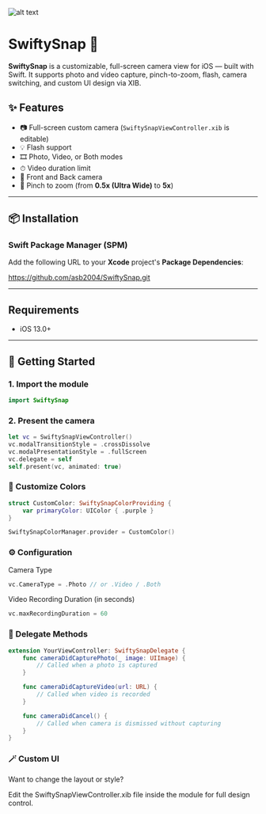 
![alt text](https://unsplash.com/photos/a-woman-is-wrapped-in-plastic-for-a-fashion-shoot-P98g0W3Tgcg)

# SwiftySnap 📸

**SwiftySnap** is a customizable, full-screen camera view for iOS — built with Swift. It supports photo and video capture, pinch-to-zoom, flash, camera switching, and custom UI design via XIB.

## ✨ Features

- 📷 Full-screen custom camera (`SwiftySnapViewController.xib` is editable)
- 💡 Flash support
- 🎞️ Photo, Video, or Both modes
- ⏱ Video duration limit
- 🔄 Front and Back camera
- 🤏 Pinch to zoom (from **0.5x (Ultra Wide)** to **5x**)

---

## 📦 Installation

### Swift Package Manager (SPM)

Add the following URL to your **Xcode** project's **Package Dependencies**:

https://github.com/asb2004/SwiftySnap.git

---

## Requirements

- iOS 13.0+

---

## 🚀 Getting Started

### 1. Import the module

```swift
import SwiftySnap
```

### 2. Present the camera

```swift
let vc = SwiftySnapViewController()
vc.modalTransitionStyle = .crossDissolve
vc.modalPresentationStyle = .fullScreen
vc.delegate = self
self.present(vc, animated: true)
```

### 🎨 Customize Colors

```swift
struct CustomColor: SwiftySnapColorProviding {
    var primaryColor: UIColor { .purple }
}

SwiftySnapColorManager.provider = CustomColor()
```

### ⚙️ Configuration

Camera Type

```swift
vc.CameraType = .Photo // or .Video / .Both
```

Video Recording Duration (in seconds)

```swift
vc.maxRecordingDuration = 60
```

### 🎯 Delegate Methods

```swift
extension YourViewController: SwiftySnapDelegate {
    func cameraDidCapturePhoto(_ image: UIImage) {
        // Called when a photo is captured
    }

    func cameraDidCaptureVideo(url: URL) {
        // Called when video is recorded
    }

    func cameraDidCancel() {
        // Called when camera is dismissed without capturing
    }
}
```

### 🪄 Custom UI

Want to change the layout or style?

Edit the SwiftySnapViewController.xib file inside the module for full design control.

